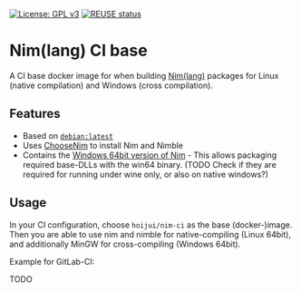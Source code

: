 <!--
SPDX-FileCopyrightText: 2021 Robin Vobruba <hoijui.quaero@gmail.com>

SPDX-License-Identifier: CC0-1.0
-->

[![License: GPL v3](
    https://img.shields.io/badge/License-Unlicense-blue.svg)](
    https://unlicense.org)
[![REUSE status](
    https://api.reuse.software/badge/github.com/hoijui/nim-ci)](
    https://api.reuse.software/info/github.com/hoijui/nim-ci)

# Nim(lang) CI base

A CI base docker image for when building [Nim(lang)](https://nim-lang.org) packages
for Linux (native compilation)
and Windows (cross compilation).

## Features

* Based on [`debian:latest`](https://hub.docker.com/_/debian)
* Uses [ChooseNim](https://github.com/dom96/choosenim) to install Nim and Nimble
* Contains the [Windows 64bit version of Nim](https://nim-lang.org/install_windows.html) -
  This allows packaging required base-DLLs with the win64 binary.
  (TODO Check if they are required for running under wine only, or also on native windows?)

## Usage

In your CI configuration,
choose `hoijui/nim-ci` as the base (docker-)image.
Then you are able to use nim and nimble for native-compiling (Linux 64bit),
and additionally MinGW for cross-compiling (Windows 64bit).

Example for GitLab-CI:

TODO
